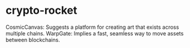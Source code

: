 # crypto-rocket
CosmicCanvas: Suggests a platform for creating art that exists across multiple chains. ​WarpGate: Implies a fast, seamless way to move assets between blockchains.
